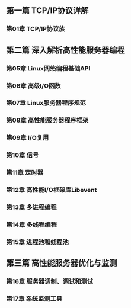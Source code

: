 ## 第一篇 TCP/IP协议详解
### 第01章 TCP/IP协议族

## 第二篇 深入解析高性能服务器编程
### 第05章 Linux网络编程基础API
### 第06章 高级I/O函数
### 第07章 Linux服务器程序规范
### 第08章 高性能服务器程序框架
### 第09章 I/O复用
### 第10章 信号
### 第11章 定时器
### 第12章 高性能I/O框架库Libevent
### 第13章 多进程编程
### 第14章 多线程编程
### 第15章 进程池和线程池

## 第三篇 高性能服务器优化与监测
### 第16章 服务器调制、调试和测试
### 第17章 系统监测工具